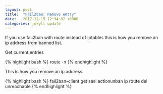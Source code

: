 ```yaml
---
layout: post
title:  "Fail2ban: Remove entry"
date:   2017-12-15 12:34:07 +0000
categories: jekyll update
---
```


If you use fail2ban with route instead of iptables this is how you remove an ip address from banned list.

Get current entries

{% highlight bash %}
route -n
{% endhighlight %}

This is how you remove an ip address.

{% highlight bash %}
fail2ban-client get sasl actionunban
ip route del unreachable
{% endhighlight %}

